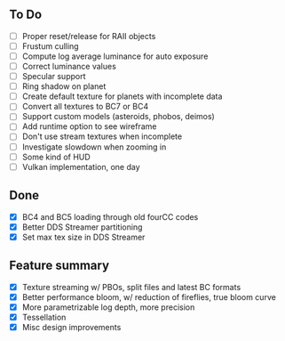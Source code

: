 ## To Do
- [ ] Proper reset/release for RAII objects
- [ ] Frustum culling
- [ ] Compute log average luminance for auto exposure
- [ ] Correct luminance values
- [ ] Specular support
- [ ] Ring shadow on planet
- [ ] Create default texture for planets with incomplete data
- [ ] Convert all textures to BC7 or BC4
- [ ] Support custom models (asteroids, phobos, deimos)
- [ ] Add runtime option to see wireframe
- [ ] Don't use stream textures when incomplete
- [ ] Investigate slowdown when zooming in
- [ ] Some kind of HUD
- [ ] Vulkan implementation, one day

## Done
- [x] BC4 and BC5 loading through old fourCC codes
- [x] Better DDS Streamer partitioning
- [x] Set max tex size in DDS Streamer

## Feature summary
- [x] Texture streaming w/ PBOs, split files and latest BC formats
- [x] Better performance bloom, w/ reduction of fireflies, true bloom curve
- [x] More parametrizable log depth, more precision
- [x] Tessellation
- [x] Misc design improvements
